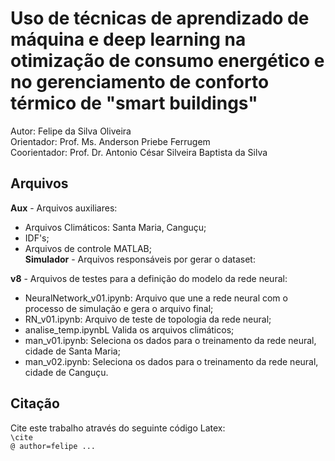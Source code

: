 # Uso de técnicas de aprendizado de máquina e deep learning na otimização de consumo energético e no gerenciamento de conforto térmico de "smart buildings"
Autor: Felipe da Silva Oliveira <br>
Orientador: Prof. Ms. Anderson Priebe Ferrugem<br>
Coorientador: Prof. Dr. Antonio César Silveira Baptista da Silva<br>

## Arquivos
**Aux** - Arquivos auxiliares:
  - Arquivos Climáticos: Santa Maria, Canguçu;
 - IDF's;
 - Arquivos de controle MATLAB; <br>
**Simulador** - Arquivos responsáveis por gerar o dataset:

**v8** - Arquivos de testes para a definição do modelo da rede neural:
  - NeuralNetwork_v01.ipynb: Arquivo que une a rede neural com o processo de simulação e gera o arquivo final;
  - RN_v01.ipynb: Arquivo de teste de topologia da rede neural;
  - analise_temp.ipynbL Valida os arquivos climáticos;
  - man_v01.ipynb: Seleciona os dados para o treinamento da rede neural, cidade de Santa Maria;
  - man_v02.ipynb: Seleciona os dados para o treinamento da rede neural, cidade de Canguçu.

## Citação
Cite este trabalho através do seguinte código Latex:<br>
`\cite`<br>
`@ author=felipe ...`<br>
